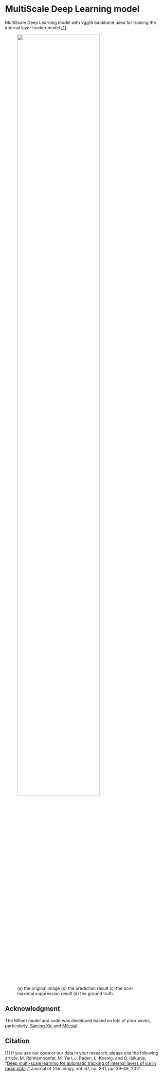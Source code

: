 # MultiScale Deep Learning model
MultiScale Deep Learning model with vgg16 backbone used for training the internal layer tracker model [[1]](#1).

<figure>
    <img src="http://yari.is.umbc.edu/images/fig4.png" width=80%>
    <figcaption>  (a) the original Image (b) the prediction result (c) the non-maximal suppression
result (d) the ground truth. </figcaption>
</figure>


## Acknowledgment 
The MSnet model and code was developed based on lots of prior works, particularly, [Saining Xie](https://github.com/s9xie/hed) and [Milesial](https://github.com/milesial/Pytorch-UNet).

## Citation 
<a id="1">[1]</a> 
If you use our code or our data in your research, please cite the following article:
M. Rahnemoonfar, M. Yari, J. Paden, L. Koenig, and O. Ibikunle, “[Deep multi-scale learning for automatic tracking of internal layers of ice in radar data](https://doi.org/10.1017/jog.2020.80) ,” Journal of Glaciology, vol. 67, no. 261, pp. 39–48, 2021.